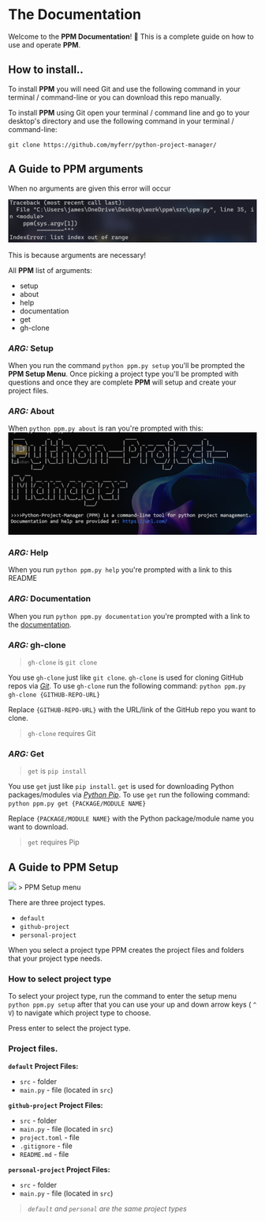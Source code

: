 # The Documentation

Welcome to the **PPM Documentation**! 👋
This is a complete guide on how to use and operate **PPM**.


## How to install..

To install **PPM** you will need Git and use the following command in your terminal / command-line
or you can download this repo manually.

To install **PPM** using Git open your terminal / command line and go to your desktop's directory and use the following command in your terminal / command-line:

```
git clone https://github.com/myferr/python-project-manager/
```

## A Guide to PPM arguments

When no arguments are given this error will occur

<img src="images/Pasted image 20240208013432.png">

This is because arguments are necessary!

All **PPM** list of arguments:
* setup
* about
* help
* documentation
* get
* gh-clone
### *ARG:* Setup

When you run the command `python ppm.py setup` you'll be prompted the **PPM Setup Menu**. Once picking a project type you'll be prompted with questions and once they are complete **PPM** will setup and create your project files.
### *ARG:* About

When `python ppm.py about` is ran you're prompted with this:
<img src="images/Pasted image 20240208030208.png">
### *ARG:* Help

When you run `python ppm.py help` you're prompted with a link to this README

### *ARG:* Documentation

When you run `python ppm.py documentation` you're prompted with a link to the [documentation](docs/Documentation.md).

### *ARG:* gh-clone
> `gh-clone` is `git clone`

You use `gh-clone` just like `git clone`. `gh-clone` is used for cloning GitHub repos via *[Git](https://git-scm.com/)*. To use `gh-clone` run the following command: `python ppm.py gh-clone {GITHUB-REPO-URL}`

Replace `{GITHUB-REPO-URL}` with the URL/link of the GitHub repo you want to clone.
> `gh-clone` requires Git
### *ARG:* Get
> `get` is `pip install`

You use `get` just like `pip install`. `get` is used for downloading Python packages/modules via *[Python Pip](https://pypi.org/)*. To use `get` run the following command: `python ppm.py get {PACKAGE/MODULE NAME}`

Replace `{PACKAGE/MODULE NAME}` with the Python package/module name you want to download.
> `get` requires Pip


## A Guide to PPM Setup

<img src="Pasted image 20240208052658.png">
> PPM Setup menu

There are three project types.
* `default`
* `github-project`
* `personal-project`

When you select a project type PPM creates the project files and folders that your project type needs.

### How to select project type

To select your project type, run the command to enter the setup menu `python ppm.py setup`
after that you can use your up and down arrow keys ( `^`  `V`) to navigate which project type to choose.

Press enter to select the project type.

### Project files.

**`default` Project Files:**
* `src` - folder
* `main.py` - file (located in `src`)

**`github-project` Project Files:**
* `src` - folder
* `main.py` - file (located in `src`)
* `project.toml` - file
* `.gitignore` - file
* `README.md` - file

**`personal-project` Project Files:**
* `src` - folder
* `main.py` - file (located in `src`)

> *`default` and `personal` are the same project types*
